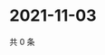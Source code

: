 # 2021-11-03

共 0 条

<!-- BEGIN WEIBO -->
<!-- 最后更新时间 Wed Nov 03 2021 15:11:31 GMT+0800 (China Standard Time) -->

<!-- END WEIBO -->
